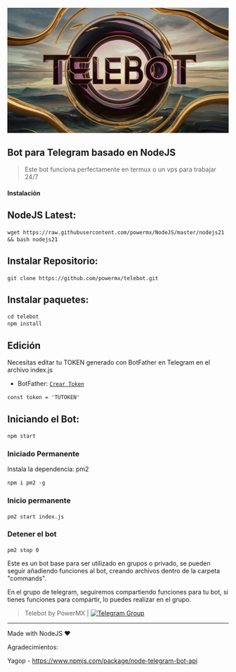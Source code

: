   ![](https://raw.githubusercontent.com/powermx/telebot/main/telebot.jpg)

## Bot para Telegram basado en NodeJS

> Este bot funciona perfectamente en termux o un vps para trabajar 24/7

#### Instalación

## NodeJS Latest:

```
wget https://raw.githubusercontent.com/powermx/NodeJS/master/nodejs21 && bash nodejs21
```

## Instalar Repositorio:
```
git clone https://github.com/powermx/telebot.git
```

## Instalar paquetes:
```
cd telebot
npm install
```

## Edición 
Necesitas editar tu TOKEN generado con BotFather en Telegram en el archivo index.js
- BotFather: [`Crear Token`](https://t.me/BotFather)
```
const token = 'TUTOKEN'
```

## Iniciando el Bot:
```
npm start
```

### Iniciado Permanente
Instala la dependencia: pm2
```
npm i pm2 -g
```

### Inicio permanente 

`pm2 start index.js`

### Detener el bot 

`pm2 stop 0`


Este es un bot base para ser utilizado en grupos o privado, se pueden seguir añadiendo funciones al bot, creando archivos dentro de la carpeta "commands".

En el grupo de telegram, seguiremos compartiendo funciones para tu bot, si tienes funciones para compartir, lo puedes realizar en el grupo.



> Telebot by PowerMX | [![Telegram Group](https://patrolavia.github.io/telegram-badge/chat.png)](https://t.me/vpnmx)
                
----
Made with NodeJS ♥

Agradecimientos:

Yagop - https://www.npmjs.com/package/node-telegram-bot-api
